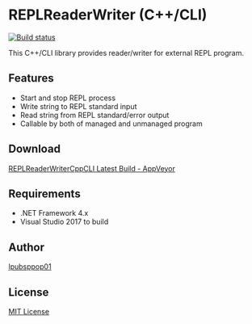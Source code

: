 # REPLReaderWriter (C++/CLI)

[![Build status](https://ci.appveyor.com/api/projects/status/0culnlhkym20thpg?svg=true)](https://ci.appveyor.com/project/lpubsppop01/replreaderwritercppcli)

This C++/CLI library provides reader/writer for external REPL program.

## Features
- Start and stop REPL process
- Write string to REPL standard input
- Read string from REPL standard/error output
- Callable by both of managed and unmanaged program

## Download
[REPLReaderWriterCppCLI Latest Build - AppVeyor](https://ci.appveyor.com/api/projects/lpubsppop01/replreaderwritercppcli/artifacts/REPLReaderWriterCppCLI_Release_x86.zip)

## Requirements
- .NET Framework 4.x
- Visual Studio 2017 to build

## Author
[lpubsppop01](https://github.com/lpubsppop01)

## License
[MIT License](https://github.com/lpubsppop01/REPLReaderWriterCppCLI/raw/master/LICENSE.txt)
